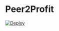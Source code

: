 <h1>Peer2Profit</h1>
<a href="https://heroku.com/deploy?template=https://github.com/codewithap/peer2profit">
  <img src="https://www.herokucdn.com/deploy/button.svg" alt="Deploy">
</a>
